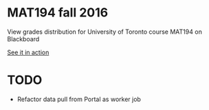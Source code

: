 # MAT194 fall 2016
View grades distribution for University of Toronto course MAT194 on Blackboard

[See it in action](https://mat194.herokuapp.com)

# TODO
- Refactor data pull from Portal as worker job

